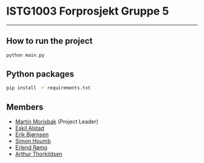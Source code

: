 # ISTG1003 Forprosjekt Gruppe 5

---

## How to run the project
```bash
python main.py
```

## Python packages
```bash
pip install -r requirements.txt
```


## Members
- [Martin Morisbak](mailto:martmori@ntnu.no) (Project Leader)
- [Eskil Alstad](mailto:eskil.alstad@ntnu.no)
- [Erik Bjørnsen](mailto:erbj@ntnu.no)
- [Simon Houmb](mailto:simon.h.houmb@ntnu.no)
- [Erlend Rømo](mailto:erlenrom@ntnu.no)
- [Arthur Thorkildsen](mailto:arthur.b.thorkildsen@ntnu.no)